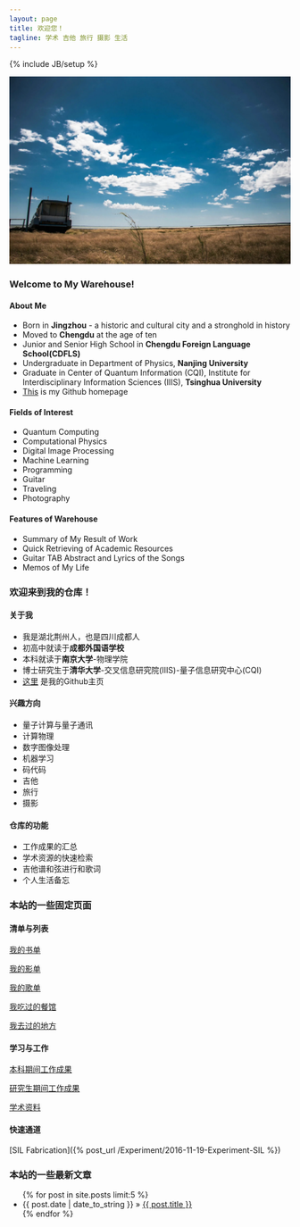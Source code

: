 ```yaml
---
layout: page
title: 欢迎您！
tagline: 学术 吉他 旅行 摄影 生活
---
```

{% include JB/setup %}

![](/assets/images/2016-11-26-homepage.jpg)

### Welcome to My Warehouse!

#### About Me

* Born in **Jingzhou** - a historic and cultural city and a stronghold in history
* Moved to **Chengdu** at the age of ten
* Junior and Senior High School in **Chengdu Foreign Language School(CDFLS)**
* Undergraduate in Department of Physics, **Nanjing University**
* Graduate in Center of Quantum Information (CQI), Institute for Interdisciplinary Information Sciences (IIIS), **Tsinghua University**
* [This](https://github.com/zhangchuheng123) is my Github homepage

#### Fields of Interest

* Quantum Computing
* Computational Physics
* Digital Image Processing
* Machine Learning
* Programming
* Guitar
* Traveling
* Photography

#### Features of Warehouse

* Summary of My Result of Work
* Quick Retrieving of Academic Resources
* Guitar TAB Abstract and Lyrics of the Songs
* Memos of My Life

### 欢迎来到我的仓库！

#### 关于我

* 我是湖北荆州人，也是四川成都人
* 初高中就读于**成都外国语学校**
* 本科就读于**南京大学**-物理学院
* 博士研究生于**清华大学**-交叉信息研究院(IIIS)-量子信息研究中心(CQI)
* [这里](https://github.com/zhangchuheng123) 是我的Github主页

#### 兴趣方向

* 量子计算与量子通讯
* 计算物理
* 数字图像处理
* 机器学习
* 码代码
* 吉他
* 旅行
* 摄影

#### 仓库的功能

* 工作成果的汇总
* 学术资源的快速检索
* 吉他谱和弦进行和歌词
* 个人生活备忘

### 本站的一些固定页面

#### 清单与列表

[我的书单](/my_pages/list-of-books)

[我的影单](/my_pages/list-of-movies)

[我的歌单](/my_pages/list-of-songs)

[我吃过的餐馆](/my_pages/list-of-restaurants)

[我去过的地方](/my_pages/list-of-trips)

#### 学习与工作

[本科期间工作成果](/my_pages/undergraduate-works)

[研究生期间工作成果](/my_pages/graduate-works)

[学术资料](/my_pages/academic-resources)

#### 快速通道

[SIL Fabrication]({% post_url /Experiment/2016-11-19-Experiment-SIL %})

### 本站的一些最新文章

<ul class="posts">
  {% for post in site.posts limit:5 %}
    <li><span>{{ post.date | date_to_string }}</span> &raquo; <a href="{{ BASE_PATH }}{{ post.url }}">{{ post.title }}</a></li>
  {% endfor %}
</ul>
